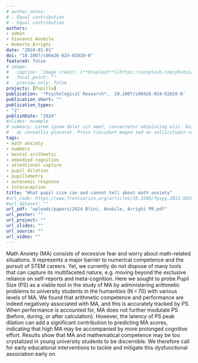 ```yaml
---
# author_notes:
# - Equal contribution
# - Equal contribution
authors:
- admin
- Giovanni Anobile
- Roberto Arrighi
date: "2024-01-01"
doi: "10.1007/s00426-024-02020-0"
featured: false
# image:
#   caption: 'Image credit: [**Unsplash**](https://unsplash.com/photos/jdD8gXaTZsc)'
#   focal_point: ""
#   preview_only: false
projects: [Pupilla]
publication: '*Psychological Research*,  10.1007/s00426-024-02020-0'
publication_short: ""
publication_types:
- "2"
publishDate: "2024"
#slides: example
# summary: Lorem ipsum dolor sit amet, consectetur adipiscing elit. Duis posuere tellus
#   ac convallis placerat. Proin tincidunt magna sed ex sollicitudin condimentum.
tags:
- math anxiety
- numbers
- mental arithmetic
- embodied cognition
- attentional capture
- pupil dilation
- pupillometry
- autonomic response 
- interoception
title: "What pupil size can and cannot tell about math anxiety"
#url_code: https://www.frontiersin.org/articles/10.3389/fpsyg.2013.00190/full
#url_dataset: ""
url_pdf: "uploads/papers/2024 Blini, Anobile, Arrighi PR.pdf"
url_poster: ""
url_project: ""
url_slides: ""
url_source: ""
url_video: ""
---
```


 
Math Anxiety (MA) consists of excessive fear and worry about math-related situations. It represents a major barrier to numerical competence and the pursuit of STEM careers. Yet, we currently do not dispose of many tools that can capture its multifaceted nature, e.g. moving beyond the exclusive reliance on self-reports and meta-cognition. Here we sought to probe Pupil Size (PS) as a viable tool in the study of MA by administering arithmetic problems to university students in the humanities (N = 70) with various levels of MA. We found that arithmetic competence and performance are indeed negatively associated with MA, and this is accurately tracked by PS. When performance is accounted for, MA does not further modulate PS (before, during, or after calculation). However, the latency of PS peak dilation can add a significant contribution to predicting MA scores, indicating that high MA may be accompanied by more prolonged cognitive effort. Results show that MA and mathematical competence may be too crystalized in young university students to be discernible. We therefore call for early educational interventions to tackle and mitigate this dysfunctional association early on.